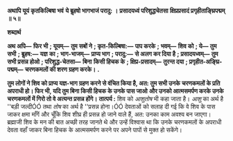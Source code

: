 **अथापि यूयं कृतकिल्बिषा भवं** **ये बॢहषो भागभाजं परादु: ।** **प्रसादयध्वं परिशुद्धचेतसा** **क्षिप्रप्रसादं प्रगृहीताङ्घ्रिपद्मम् ॥ ५॥** 

**शब्दार्थ** 

**अथ अपि—** **फिर भी** **; यूयम्—** **तुम सबों ने** **; कृत-किल्बिषा:—** **पाप करके** **; भवम्—** **शिव को** **; ये—** **तुम सभी** **; बॢहष:—** **यज्ञ** **का** **; भाग-भाजम्—** **प्राप्य भाग** **; परादु:—** **से अलग कर दिया है** **; प्रसादयध्वम्—** **तुम सभी प्रसन्न होओ** **; परिशुद्ध-चेतसा—** **बिना** **किसी हिचक के** **; क्षिप्र-प्रसादम्—** **तुरन्त दया** **; प्रगृहीत-अङ्घ्रि-पद्मम्—** **चरणकमलों की शरण ग्रहण करके।** **.** 

**तुम लोगों ने शिव को प्राप्य यज्ञ-भाग ग्रहण करने से वंचित किया है, अत: तुम सभी उनके** **चरणकमलों के प्रति अपराधी हो। फिर भी, यदि तुम बिना किसी हिचक के उनके पास जाओ** **और उनको आत्मसमर्पण करके उनके चरणकमलों में गिरो तो वे अत्यन्त प्रसन्न होंगे।** **तात्पर्य :** शिव को *आशुतोष* भी कहा जाता है। *आशु* का अर्थ है ''बड़ी जल्दीÓÓ तथा *तोष* का अर्थ है ''प्रसन्न होना।ÓÓ देवताओं को सलाह दी गई कि वे शिव के पास जाकर क्षमा माँगें और चूँकि शिव शीघ्र ही प्रसन्न हो जाने वाले हैं, अत: उनका काम अवश्य बन जाएगा। ब्रह्माजी शिव के मन की बात अच्छी तरह जानते थे और उन्हें विश्वास था कि उनके चरणकमलों के अपराधी देवता वहाँ जाकर बिना हिचक के आत्मसमर्पण करने पर अपने पापों से मुक्त हो सकेंगे।  